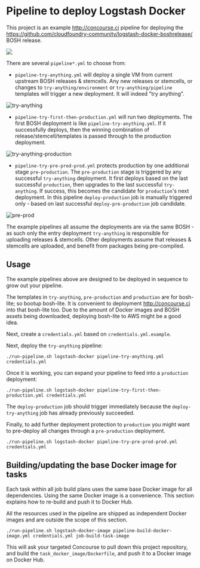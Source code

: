 Pipeline to deploy Logstash Docker
==================================

This project is an example http://concourse.ci pipeline for deploying the https://github.com/cloudfoundry-community/logstash-docker-boshrelease/ BOSH release.

[![](https://badge.imagelayers.io/drnic/logstash-docker-pipeline.svg)](https://imagelayers.io/?images=drnic/logstash-docker-pipeline:latest)

There are several `pipeline*.yml` to choose from:

-	`pipeline-try-anything.yml` will deploy a single VM from current upstream BOSH releases & stemcells. Any new releases or stemcells, or changes to `try-anything/environment` or `try-anything/pipeline` templates will trigger a new deployment. It will indeed "try anything".

![try-anything](http://cl.ly/image/0D001Z450e1e/try-anything.png)

-	`pipeline-try-first-then-production.yml` will run two deployments. The first BOSH deployment is like `pipeline-try-anything.yml`. If it successfully deploys, then the winning combination of release/stemcell/templates is passed through to the production deployment.

![try-anything-production](http://cl.ly/image/3w15021g2c1W/try-anything_straight_to_production.png)

-	`pipeline-try-pre-prod-prod.yml` protects production by one additional stage `pre-production`. The `pre-production` stage is triggered by any successful `try-anything` deployment. It first deploys based on the last successful `production`, then upgrades to the last successful `try-anything`. If success, this becomes the candidate for `production`'s next deployment. In this pipeline `deploy-production` job is manually triggered only - based on last successful `deploy-pre-production` job candidate.

![pre-prod](http://cl.ly/image/3s3P271d3703/pre-prod.png)

The example pipelines all assume the deployments are via the same BOSH - as such only the entry deployment `try-anything` is responsible for uploading releases & stemcells. Other deployments assume that releases & stemcells are uploaded, and benefit from packages being pre-compiled.

Usage
-----

The example pipelines above are designed to be deployed in sequence to grow out your pipeline.

The templates in `try-anything`, `pre-production` and `production` are for bosh-lite; so bootup bosh-lite. It is convenient to deployment http://concourse.ci into that bosh-lite too. Due to the amount of Docker images and BOSH assets being downloaded, deploying bosh-lite to AWS might be a good idea.

Next, create a `credentials.yml` based on `credentials.yml.example`.

Next, deploy the `try-anything` pipeline:

```
./run-pipeline.sh logstash-docker pipeline-try-anything.yml credentials.yml
```

Once it is working, you can expand your pipeline to feed into a `production` deployment:

```
./run-pipeline.sh logstash-docker pipeline-try-first-then-production.yml credentials.yml
```

The `deploy-production` job should trigger immediately because the `deploy-try-anything` job has already previously succeeded.

Finally, to add further deployment protection to `production` you might want to pre-deploy all changes through a `pre-production` deployment.

```
./run-pipeline.sh logstash-docker pipeline-try-pre-prod-prod.yml credentials.yml
```

Building/updating the base Docker image for tasks
-------------------------------------------------

Each task within all job build plans uses the same base Docker image for all dependencies. Using the same Docker image is a convenience. This section explains how to re-build and push it to Docker Hub.

All the resources used in the pipeline are shipped as independent Docker images and are outside the scope of this section.

```
./run-pipeline.sh logstash-docker-image pipeline-build-docker-image.yml credentials.yml job-build-task-image
```

This will ask your targeted Concourse to pull down this project repository, and build the `task_docker_image/Dockerfile`, and push it to a Docker image on Docker Hub.
